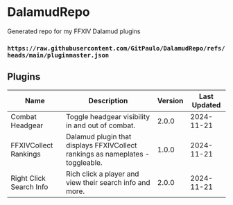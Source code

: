 # DalamudRepo
Generated repo for my FFXIV Dalamud plugins

### `https://raw.githubusercontent.com/GitPaulo/DalamudRepo/refs/heads/main/pluginmaster.json`

## Plugins

| Name | Description | Version | Last Updated |
|------|-------------|---------|--------------|
| Combat Headgear | Toggle headgear visibility in and out of combat. | 2.0.0 | 2024-11-21 |
| FFXIVCollect Rankings | Dalamud plugin that displays FFXIVCollect rankings as nameplates - toggleable. | 1.0.0 | 2024-11-21 |
| Right Click Search Info | Rich click a player and view their search info and more. | 2.0.0 | 2024-11-21 |


